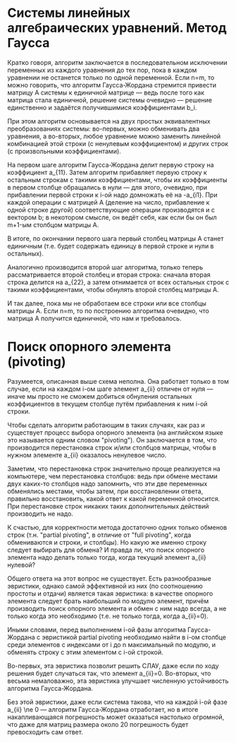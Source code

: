 # Системы линейных алгебраических уравнений. Метод Гаусса



Кратко говоря, алгоритм заключается в последовательном исключении переменных из каждого уравнения до тех пор, пока в каждом уравнении не останется только по одной переменной. Если n=m, то можно говорить, что алгоритм Гаусса-Жордана стремится привести матрицу A системы к единичной матрице — ведь после того как матрица стала единичной, решение системы очевидно — решение единственно и задаётся получившимися коэффициентами b_i.

При этом алгоритм основывается на двух простых эквивалентных преобразованиях системы: во-первых, можно обменивать два уравнения, а во-вторых, любое уравнение можно заменить линейной комбинацией этой строки (с ненулевым коэффициентом) и других строк (с произвольными коэффициентами).

На первом шаге алгоритм Гаусса-Жордана делит первую строку на коэффициент a_{11}. Затем алгоритм прибавляет первую строку к остальным строкам с такими коэффициентами, чтобы их коэффициенты в первом столбце обращались в нули — для этого, очевидно, при прибавлении первой строки к i-ой надо домножать её на -a_{i1}. При каждой операции с матрицей A (деление на число, прибавление к одной строке другой) соответствующие операции производятся и с вектором b; в некотором смысле, он ведёт себя, как если бы он был m+1-ым столбцом матрицы A.

В итоге, по окончании первого шага первый столбец матрицы A станет единичным (т.е. будет содержать единицу в первой строке и нули в остальных).

Аналогично производится второй шаг алгоритма, только теперь рассматривается второй столбец и вторая строка: сначала вторая строка делится на a_{22}, а затем отнимается от всех остальных строк с такими коэффициентами, чтобы обнулять второй столбец матрицы A.

И так далее, пока мы не обработаем все строки или все столбцы матрицы A. Если n=m, то по построению алгоритма очевидно, что матрица A получится единичной, что нам и требовалось.


# Поиск опорного элемента (pivoting)
Разумеется, описанная выше схема неполна. Она работает только в том случае, если на каждом i-ом шаге элемент a_{ii} отличен от нуля — иначе мы просто не сможем добиться обнуления остальных коэффициентов в текущем столбце путём прибавления к ним i-ой строки.

Чтобы сделать алгоритм работающим в таких случаях, как раз и существует процесс выбора опорного элемента (на английском языке это называется одним словом "pivoting"). Он заключается в том, что производится перестановка строк и/или столбцов матрицы, чтобы в нужном элементе a_{ii} оказалось ненулевое число.

Заметим, что перестановка строк значительно проще реализуется на компьютере, чем перестановка столбцов: ведь при обмене местами двух каких-то столбцов надо запомнить, что эти две переменных обменялись местами, чтобы затем, при восстановлении ответа, правильно восстановить, какой ответ к какой переменной относится. При перестановке строк никаких таких дополнительных действий производить не надо.

К счастью, для корректности метода достаточно одних только обменов строк (т.н. "partial pivoting", в отличие от "full pivoting", когда обмениваются и строки, и столбцы). Но какую же именно строку следует выбирать для обмена? И правда ли, что поиск опорного элемента надо делать только тогда, когда текущий элемент a_{ii} нулевой?

Общего ответа на этот вопрос не существует. Есть разнообразные эвристики, однако самой эффективной из них (по соотношению простоты и отдачи) является такая эвристика: в качестве опорного элемента следует брать наибольший по модулю элемент, причём производить поиск опорного элемента и обмен с ним надо всегда, а не только когда это необходимо (т.е. не только тогда, когда a_{ii}=0).

Иными словами, перед выполнением i-ой фазы алгоритма Гаусса-Жордана с эвристикой partial pivoting необходимо найти в i-ом столбце среди элементов с индексами от i до n максимальный по модулю, и обменять строку с этим элементом с i-ой строкой.

Во-первых, эта эвристика позволит решить СЛАУ, даже если по ходу решения будет случаться так, что элемент a_{ii}=0. Во-вторых, что весьма немаловажно, эта эвристика улучшает численную устойчивость алгоритма Гаусса-Жордана.

Без этой эвристики, даже если система такова, что на каждой i-ой фазе a_{ii} \ne 0 — алгоритм Гаусса-Жордана отработает, но в итоге накапливающаяся погрешность может оказаться настолько огромной, что даже для матриц размера около 20 погрешность будет превосходить сам ответ.
